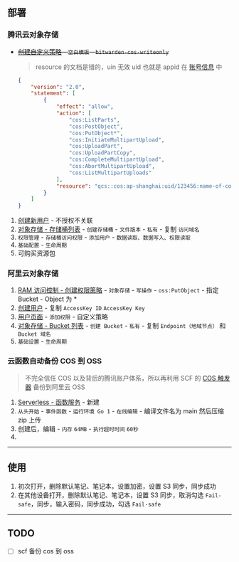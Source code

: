 ## 部署

### 腾讯云对象存储

- ~~[创建自定义策略](https://console.cloud.tencent.com/cam/policy/createV2) - `空白模板` - `bitwarden-cos-writeonly`~~
    > resource 的文档是错的，uin 无效
    > uid 也就是 appid 在 [账号信息](https://console.cloud.tencent.com/developer) 中

    ```json
    {
        "version": "2.0",
        "statement": [
            {
                "effect": "allow",
                "action": [
                    "cos:ListParts",
                    "cos:PostObject",
                    "cos:PutObject*",
                    "cos:InitiateMultipartUpload",
                    "cos:UploadPart",
                    "cos:UploadPartCopy",
                    "cos:CompleteMultipartUpload",
                    "cos:AbortMultipartUpload",
                    "cos:ListMultipartUploads"
                ],
                "resource": "qcs::cos:ap-shanghai:uid/123456:name-of-cos/*"
            }
        ]
    }
    ```

1. [创建新用户](https://console.cloud.tencent.com/cam/user/create?systemType=FastCreateV2) - 不授权不关联
2. [对象存储 - 存储桶列表](https://console.cloud.tencent.com/cos/bucket) - `创建存储桶` - `文件版本` - `私有` - 复制 `访问域名`
3. `权限管理` - `存储桶访问权限` - `添加用户` - `数据读取、数据写入、权限读取`
4. `基础配置` - `生命周期`
5. 可购买资源包


### 阿里云对象存储

1. [RAM 访问控制 - 创建权限策略](https://ram.console.aliyun.com/policies/new) - `对象存储` - `写操作` - `oss:PutObject` - 指定 Bucket - Object 为 *
2. [创建用户](https://ram.console.aliyun.com/users/new) - 复制 `AccessKey ID` `AccessKey Key`
3. [用户页面](https://ram.console.aliyun.com/users) - `添加权限` - 自定义策略
4. [对象存储 - Bucket 列表](https://oss.console.aliyun.com/bucket) - `创建 Bucket` - `私有` - 复制 `Endpoint（地域节点）` 和 `Bucket 域名`
5. `基础设置` - `生命周期`



### 云函数自动备份 COS 到 OSS

> 不完全信任 COS 以及背后的腾讯账户体系，所以再利用 SCF 的 [COS 触发器](https://cloud.tencent.com/document/product/583/9707) 备份到阿里云 OSS

1. [Serverless - 函数服务](https://console.cloud.tencent.com/scf/list) - 新建
2. `从头开始` - `事件函数` - `运行环境 Go 1` - `在线编辑` - 编译文件名为 main 然后压缩 zip 上传
3. 创建后，编辑 - `内存` `64MB` - `执行超时时间` `60秒`
4. 

---
## 使用

1. 初次打开，删除默认笔记、笔记本，设置加密，设置 S3 同步，同步成功
2. 在其他设备打开，删除默认笔记、笔记本，设置 S3 同步，取消勾选 `Fail-safe`，同步，输入密码，同步成功，勾选 `Fail-safe`


---
## TODO

- [ ] scf 备份 cos 到 oss
